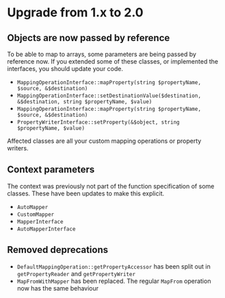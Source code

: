 # Upgrade from 1.x to 2.0

## Objects are now passed by reference

To be able to map to arrays, some parameters are being passed by reference now.
If you extended some of these classes, or implemented the interfaces, you
should update your code.

- `MappingOperationInterface::mapProperty(string $propertyName, $source, &$destination)`
- `MappingOperationInterface::setDestinationValue($destination, &$destination, string $propertyName, $value)`
- `MappingOperationInterface::mapProperty(string $propertyName, $source, &$destination)`
- `PropertyWriterInterface::setProperty(&$object, string $propertyName, $value)`

Affected classes are all your custom mapping operations or property writers.

## Context parameters

The context was previously not part of the function specification of some 
classes. These have been updates to make this explicit.

- `AutoMapper`
- `CustomMapper`
- `MapperInterface`
- `AutoMapperInterface`

## Removed deprecations

- `DefaultMappingOperation::getPropertyAccessor` has been split out in `getPropertyReader` and `getPropertyWriter`
- `MapFromWithMapper` has been replaced. The regular `MapFrom` operation now has the same behaviour
